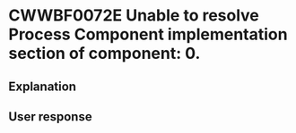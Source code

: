 # CWWBF0072E Unable to resolve Process Component implementation section of component: 0.

## Explanation

## User response
